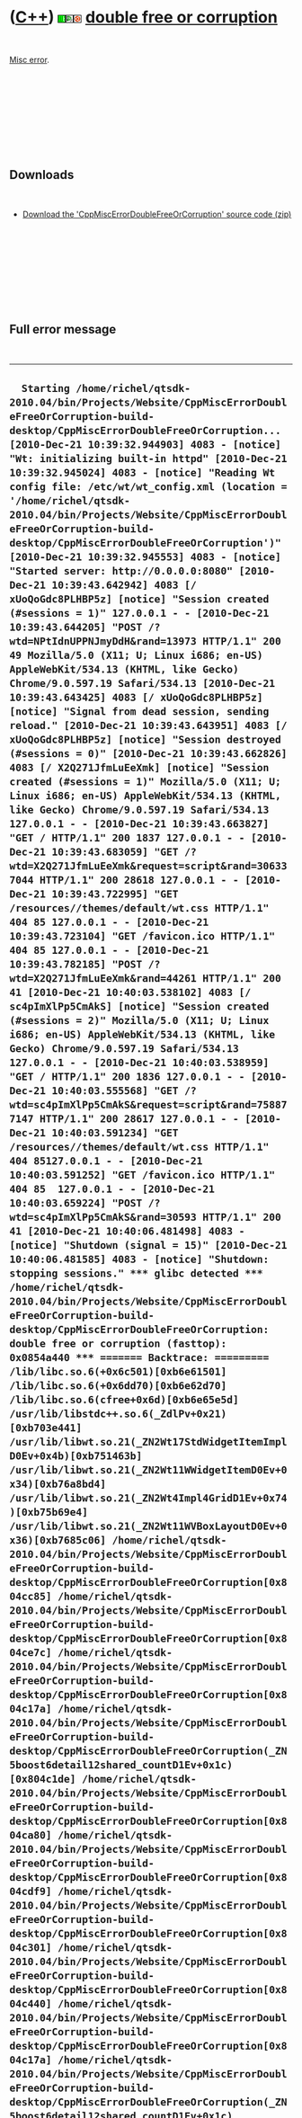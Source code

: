 



 

 

 

 

 

([C++](Cpp.htm)) ![Wt](PicWt.png)![Qt Creator](PicQtCreator.png)![Ubuntu](PicUbuntu.png) [double free or corruption](CppMiscErrorDoubleFreeOrCorruption.htm)
============================================================================================================================================================

 

[Misc error](CppMiscError.htm).

 

 

 

 

 

Downloads
---------

 

-   [Download the 'CppMiscErrorDoubleFreeOrCorruption' source
    code (zip)](CppMiscErrorDoubleFreeOrCorruption.zip)

 

 

 

 

 

Full error message
------------------

 

  ----------------------------------------------------------------------------------------------------------------------------------------------------------------------------------------------------------------------------------------------------------------------------------------------------------------------------------------------------------------------------------------------------------------------------------------------------------------------------------------------------------------------------------------------------------------------------------------------------------------------------------------------------------------------------------------------------------------------------------------------------------------------------------------------------------------------------------------------------------------------------------------------------------------------------------------------------------------------------------------------------------------------------------------------------------------------------------------------------------------------------------------------------------------------------------------------------------------------------------------------------------------------------------------------------------------------------------------------------------------------------------------------------------------------------------------------------------------------------------------------------------------------------------------------------------------------------------------------------------------------------------------------------------------------------------------------------------------------------------------------------------------------------------------------------------------------------------------------------------------------------------------------------------------------------------------------------------------------------------------------------------------------------------------------------------------------------------------------------------------------------------------------------------------------------------------------------------------------------------------------------------------------------------------------------------------------------------------------------------------------------------------------------------------------------------------------------------------------------------------------------------------------------------------------------------------------------------------------------------------------------------------------------------------------------------------------------------------------------------------------------------------------------------------------------------------------------------------------------------------------------------------------------------------------------------------------------------------------------------------------------------------------------------------------------------------------------------------------------------------------------------------------------------------------------------------------------------------------------------------------------------------------------------------------------------------------------------------------------------------------------------------------------------------------------------------------------------------------------------------------------------------------------------------------------------------------------------------------------------------------------------------------------------------------------------------------------------------------------------------------------------------------------------------------------------------------------------------------------------------------------------------------------------------------------------------------------------------------------------------------------------------------------------------------------------------------------------------------------------------------------------------------------------------------------------------------------------------------------------------------------------------------------------------------------------------------------------------------------------------------------------------------------------------------------------------------------------------------------------------------------------------------------------------------------------------------------------------------------------------------------------------------------------------------------------------------------------------------------------------------------------------------------------------------------------------------------------------------------------------------------------------------------------------------------------------------------------------------------------------------------------------------------------------------------------------------------------------------------------------------------------------------------------------------------------------------------------------------------------------------------------------------------------------------------------------------------------------------------------------------------------------------------------------------------------------------------------------------------------------------------------------------------------------------------------------------------------------------------------------------------------------------------------------------------------------------------------------------------------------------------------------------------------------------------------------------------------------------------------------------------------------------------------------------------------------------------------------------------------------------------------------------------------------------------------------------------------------------------------------------------------------------------------------------------------------------------------------------------------------------------------------------------------------------------------------------------------------------------------------------------------------------------------------------------------------------------------------------------------------------------------------------------------------------------------------------------------------------------------------------------------------------------------------------------------------------------------------------------------------------------------------------------------------------------------------------------------------------------------------------------------------------------------------------------------------------------------------------------------------------------------------------------------------------------------------------------------------------------------------------------------------------------------------------------------------------------------------------------------------------------------------------------------------------------------------------------------------------------------------------------------------------------------------------------------------------------------------------------------------------------------------------------------------------------------------------------------------------------------------------------------------------------------------------------------------------------------------------------------------------------------------------------------------------------------------------------------------------------------------------------------------------------------------------------------------------------------------------------------------------------------------------------------------------------------------------------------------------------------------------------------------------------------------------------------------------------------------------------------------------------------------------------------------------------------------------------------------------------------------------------------------------------------------------------------------------------------------------------------------------------------------------------------------------------------------------------------------------------------------------------------------------------------------------------------------------------------------------------------------------------------------------------------------------------------------------------------------------------------------------------------------------------------------------------------------------------------------------------------------------------------------------------------------------------------------------------------------------------------------------------------------------------------------------------------------------------------------------------------------------------------------------------------------------------------------------------------------------------------------------------------------------------------------------------------------------------------------------------------------------------------------------------------------------------------------------------------------------------------------------------------------------------------------------------------------------------------------------------------------------------------------------------------------------------------------------------------------------------------------------------------------------------------------------------------------------------------------------------------------------------------------------------------------------------------------------------------------------------------------------------------------------------------------------------------------------------------------------------------------------------------------------------------------------------------------------------------------------------------------------------------------------------------------------------------------------------------------------------------------------------------------------------------------------------------------------------------------------------------------------------------------------------------------------------------------------------------------------------------------------------------------------------------------------------------------------------------------------------------------------------------------------------------------------------------------------------------------------------------------------------------------------------------------------------------------------------------------------------------------------------------------------------------------------------------------------------------------------------------------------------------------------------------------------------------------------------------------------------------------------------------------------------------------------------------------------------------------------------------------------------------------------------------------------------------------------------------------------------------------------------------------------------------------------------------------------------------------------------------------------------------------------------------------------------------------------------------------------------------------------------------------------------------------------------------------------------------------------------------------------------------------------------------------------------------------------------------------------------------------------------------------------------------------------------------------------------------------------------------------------------------------------------------------------------------------------------------------------------------------------------------------------------------------------------------------------------------------------------------------------------------------------------------------------------------------------------------------------------------------------------------------------------------------------------------------------------------------------------------------------------------------------------------------------------------------------------------------------------------------------------------------------------------------------------------------------------------------------------------------------------------------------------------------------------------------------------------------------------------------------------------------------------------------------------------------------------------------------------------------------------------------------------------------------------------------------------------------------------------------------------------------------------------------------------------------------------------------------------------------------------------------------------------------------------------------------------------------------------------------------------------------------------------------------------------------------------------------------------------------------------------------------------------------------------------------------------------------------------------------------------------------------------------------------------------------------------------------------------------------------------------------------------------------------------------------------------------------------------------------------------------------------------------------------------------------------------------------------------------------------------------------------------------------------------------------------------------------------------------------------------------------------------------------------------------------------------------------------------------------------------------------------------------------------------------------------------------------------------------------------------------------------------------------------------------------------------------------------------------------------------------------------------------------------------------------------------------------------------------------------------------------------------------------------------------------------------------------------------------------------------------------------------------------------------------------------------------------------------------------------------------------------------------------------------------------------------------------------------------------------------------------------------------------------------------------------------------
  `  Starting /home/richel/qtsdk-2010.04/bin/Projects/Website/CppMiscErrorDoubleFreeOrCorruption-build-desktop/CppMiscErrorDoubleFreeOrCorruption... [2010-Dec-21 10:39:32.944903] 4083 - [notice] "Wt: initializing built-in httpd" [2010-Dec-21 10:39:32.945024] 4083 - [notice] "Reading Wt config file: /etc/wt/wt_config.xml (location = '/home/richel/qtsdk-2010.04/bin/Projects/Website/CppMiscErrorDoubleFreeOrCorruption-build-desktop/CppMiscErrorDoubleFreeOrCorruption')" [2010-Dec-21 10:39:32.945553] 4083 - [notice] "Started server: http://0.0.0.0:8080" [2010-Dec-21 10:39:43.642942] 4083 [/ xUoQoGdc8PLHBP5z] [notice] "Session created (#sessions = 1)" 127.0.0.1 - - [2010-Dec-21 10:39:43.644205] "POST /?wtd=NPtIdnUPPNJmyDdH&rand=13973 HTTP/1.1" 200 49 Mozilla/5.0 (X11; U; Linux i686; en-US) AppleWebKit/534.13 (KHTML, like Gecko) Chrome/9.0.597.19 Safari/534.13 [2010-Dec-21 10:39:43.643425] 4083 [/ xUoQoGdc8PLHBP5z] [notice] "Signal from dead session, sending reload." [2010-Dec-21 10:39:43.643951] 4083 [/ xUoQoGdc8PLHBP5z] [notice] "Session destroyed (#sessions = 0)" [2010-Dec-21 10:39:43.662826] 4083 [/ X2Q271JfmLuEeXmk] [notice] "Session created (#sessions = 1)" Mozilla/5.0 (X11; U; Linux i686; en-US) AppleWebKit/534.13 (KHTML, like Gecko) Chrome/9.0.597.19 Safari/534.13 127.0.0.1 - - [2010-Dec-21 10:39:43.663827] "GET / HTTP/1.1" 200 1837 127.0.0.1 - - [2010-Dec-21 10:39:43.683059] "GET /?wtd=X2Q271JfmLuEeXmk&request=script&rand=306337044 HTTP/1.1" 200 28618 127.0.0.1 - - [2010-Dec-21 10:39:43.722995] "GET /resources//themes/default/wt.css HTTP/1.1" 404 85 127.0.0.1 - - [2010-Dec-21 10:39:43.723104] "GET /favicon.ico HTTP/1.1" 404 85 127.0.0.1 - - [2010-Dec-21 10:39:43.782185] "POST /?wtd=X2Q271JfmLuEeXmk&rand=44261 HTTP/1.1" 200 41 [2010-Dec-21 10:40:03.538102] 4083 [/ sc4pImXlPp5CmAkS] [notice] "Session created (#sessions = 2)" Mozilla/5.0 (X11; U; Linux i686; en-US) AppleWebKit/534.13 (KHTML, like Gecko) Chrome/9.0.597.19 Safari/534.13 127.0.0.1 - - [2010-Dec-21 10:40:03.538959] "GET / HTTP/1.1" 200 1836 127.0.0.1 - - [2010-Dec-21 10:40:03.555568] "GET /?wtd=sc4pImXlPp5CmAkS&request=script&rand=758877147 HTTP/1.1" 200 28617 127.0.0.1 - - [2010-Dec-21 10:40:03.591234] "GET /resources//themes/default/wt.css HTTP/1.1" 404 85127.0.0.1 - - [2010-Dec-21 10:40:03.591252] "GET /favicon.ico HTTP/1.1" 404 85  127.0.0.1 - - [2010-Dec-21 10:40:03.659224] "POST /?wtd=sc4pImXlPp5CmAkS&rand=30593 HTTP/1.1" 200 41 [2010-Dec-21 10:40:06.481498] 4083 - [notice] "Shutdown (signal = 15)" [2010-Dec-21 10:40:06.481585] 4083 - [notice] "Shutdown: stopping sessions." *** glibc detected *** /home/richel/qtsdk-2010.04/bin/Projects/Website/CppMiscErrorDoubleFreeOrCorruption-build-desktop/CppMiscErrorDoubleFreeOrCorruption: double free or corruption (fasttop): 0x0854a440 *** ======= Backtrace: ========= /lib/libc.so.6(+0x6c501)[0xb6e61501] /lib/libc.so.6(+0x6dd70)[0xb6e62d70] /lib/libc.so.6(cfree+0x6d)[0xb6e65e5d] /usr/lib/libstdc++.so.6(_ZdlPv+0x21)[0xb703e441] /usr/lib/libwt.so.21(_ZN2Wt17StdWidgetItemImplD0Ev+0x4b)[0xb751463b] /usr/lib/libwt.so.21(_ZN2Wt11WWidgetItemD0Ev+0x34)[0xb76a8bd4] /usr/lib/libwt.so.21(_ZN2Wt4Impl4GridD1Ev+0x74)[0xb75b69e4] /usr/lib/libwt.so.21(_ZN2Wt11WVBoxLayoutD0Ev+0x36)[0xb7685c06] /home/richel/qtsdk-2010.04/bin/Projects/Website/CppMiscErrorDoubleFreeOrCorruption-build-desktop/CppMiscErrorDoubleFreeOrCorruption[0x804cc85] /home/richel/qtsdk-2010.04/bin/Projects/Website/CppMiscErrorDoubleFreeOrCorruption-build-desktop/CppMiscErrorDoubleFreeOrCorruption[0x804ce7c] /home/richel/qtsdk-2010.04/bin/Projects/Website/CppMiscErrorDoubleFreeOrCorruption-build-desktop/CppMiscErrorDoubleFreeOrCorruption[0x804c17a] /home/richel/qtsdk-2010.04/bin/Projects/Website/CppMiscErrorDoubleFreeOrCorruption-build-desktop/CppMiscErrorDoubleFreeOrCorruption(_ZN5boost6detail12shared_countD1Ev+0x1c)[0x804c1de] /home/richel/qtsdk-2010.04/bin/Projects/Website/CppMiscErrorDoubleFreeOrCorruption-build-desktop/CppMiscErrorDoubleFreeOrCorruption[0x804ca80] /home/richel/qtsdk-2010.04/bin/Projects/Website/CppMiscErrorDoubleFreeOrCorruption-build-desktop/CppMiscErrorDoubleFreeOrCorruption[0x804cdf9] /home/richel/qtsdk-2010.04/bin/Projects/Website/CppMiscErrorDoubleFreeOrCorruption-build-desktop/CppMiscErrorDoubleFreeOrCorruption[0x804c301] /home/richel/qtsdk-2010.04/bin/Projects/Website/CppMiscErrorDoubleFreeOrCorruption-build-desktop/CppMiscErrorDoubleFreeOrCorruption[0x804c440] /home/richel/qtsdk-2010.04/bin/Projects/Website/CppMiscErrorDoubleFreeOrCorruption-build-desktop/CppMiscErrorDoubleFreeOrCorruption[0x804c17a] /home/richel/qtsdk-2010.04/bin/Projects/Website/CppMiscErrorDoubleFreeOrCorruption-build-desktop/CppMiscErrorDoubleFreeOrCorruption(_ZN5boost6detail12shared_countD1Ev+0x1c)[0x804c1de] /home/richel/qtsdk-2010.04/bin/Projects/Website/CppMiscErrorDoubleFreeOrCorruption-build-desktop/CppMiscErrorDoubleFreeOrCorruption[0x804c206] /home/richel/qtsdk-2010.04/bin/Projects/Website/CppMiscErrorDoubleFreeOrCorruption-build-desktop/CppMiscErrorDoubleFreeOrCorruption[0x804c3e9] /usr/lib/libwt.so.21(_ZN2Wt10WebSessionD1Ev+0x3e)[0xb76ec3fe] /usr/lib/libwt.so.21(_ZN2Wt10WebSession4killEv+0x70)[0xb76ec870] /usr/lib/libwt.so.21(_ZN2Wt10WebSession7HandlerD1Ev+0x136)[0xb76eca16] /usr/lib/libwt.so.21(_ZN2Wt13WebController13forceShutdownEv+0x114)[0xb7701dc4] /usr/lib/libwthttp.so.8(_ZN2Wt7WServer4stopEv+0x39)[0xb740afb9] /usr/lib/libwthttp.so.8(_ZN2Wt4WRunEiPPcPFPNS_12WApplicationERKNS_12WEnvironmentEE+0x306)[0xb740c2c6] /home/richel/qtsdk-2010.04/bin/Projects/Website/CppMiscErrorDoubleFreeOrCorruption-build-desktop/CppMiscErrorDoubleFreeOrCorruption[0x804b573] /lib/libc.so.6(__libc_start_main+0xe7)[0xb6e0bce7] /home/richel/qtsdk-2010.04/bin/Projects/Website/CppMiscErrorDoubleFreeOrCorruption-build-desktop/CppMiscErrorDoubleFreeOrCorruption[0x804b471] ======= Memory map: ======== 08048000-0804f000 r-xp 00000000 08:01 12585654   /home/richel/qtsdk-2010.04/bin/Projects/Website/CppMiscErrorDoubleFreeOrCorruption-build-desktop/CppMiscErrorDoubleFreeOrCorruption 0804f000-08050000 r--p 00006000 08:01 12585654   /home/richel/qtsdk-2010.04/bin/Projects/Website/CppMiscErrorDoubleFreeOrCorruption-build-desktop/CppMiscErrorDoubleFreeOrCorruption 08050000-08051000 rw-p 00007000 08:01 12585654   /home/richel/qtsdk-2010.04/bin/Projects/Website/CppMiscErrorDoubleFreeOrCorruption-build-desktop/CppMiscErrorDoubleFreeOrCorruption 0852d000-08574000 rw-p 00000000 00:00 0          [heap] b05f9000-b05fa000 ---p 00000000 00:00 0  b05fa000-b0dfa000 rw-p 00000000 00:00 0  b0dfa000-b0dfb000 ---p 00000000 00:00 0  b0dfb000-b15fb000 rw-p 00000000 00:00 0  b15fb000-b15fc000 ---p 00000000 00:00 0  b15fc000-b1dfc000 rw-p 00000000 00:00 0  b1dfc000-b1dfd000 ---p 00000000 00:00 0  b1dfd000-b25fd000 rw-p 00000000 00:00 0  b25fd000-b25fe000 ---p 00000000 00:00 0  b25fe000-b2dfe000 rw-p 00000000 00:00 0  b2dfe000-b2dff000 ---p 00000000 00:00 0  b2dff000-b35ff000 rw-p 00000000 00:00 0  b35ff000-b3600000 ---p 00000000 00:00 0  b3600000-b3e00000 rw-p 00000000 00:00 0  b3e00000-b3e8a000 rw-p 00000000 00:00 0  b3e8a000-b3f00000 ---p 00000000 00:00 0  b3f47000-b3f48000 ---p 00000000 00:00 0  b3f48000-b4748000 rw-p 00000000 00:00 0  b4748000-b4749000 ---p 00000000 00:00 0  b4749000-b4f49000 rw-p 00000000 00:00 0  b4f49000-b4f4a000 ---p 00000000 00:00 0  b4f4a000-b574e000 rw-p 00000000 00:00 0  b574e000-b5781000 r-xp 00000000 08:01 9351       /lib/libpcre.so.3.12.1 b5781000-b5782000 r--p 00032000 08:01 9351       /lib/libpcre.so.3.12.1 b5782000-b5783000 rw-p 00033000 08:01 9351       /lib/libpcre.so.3.12.1 b5783000-b58ba000 r-xp 00000000 08:01 3933189    /usr/lib/libicuuc.so.42.1 b58ba000-b58bb000 ---p 00137000 08:01 3933189    /usr/lib/libicuuc.so.42.1 b58bb000-b58c3000 r--p 00137000 08:01 3933189    /usr/lib/libicuuc.so.42.1 b58c3000-b58c5000 rw-p 0013f000 08:01 3933189    /usr/lib/libicuuc.so.42.1 b58c5000-b58c7000 rw-p 00000000 00:00 0  b58c7000-b5a78000 r-xp 00000000 08:01 3932897    /usr/lib/libicui18n.so.42.1 b5a78000-b5a79000 ---p 001b1000 08:01 3932897    /usr/lib/libicui18n.so.42.1 b5a79000-b5a7e000 r--p 001b1000 08:01 3932897    /usr/lib/libicui18n.so.42.1 b5a7e000-b5a80000 rw-p 001b6000 08:01 3932897    /usr/lib/libicui18n.so.42.1 b5a80000-b5a81000 rw-p 00000000 00:00 0  b5a81000-b69c6000 r--p 00000000 08:01 3932329    /usr/lib/libicudata.so.42.1 b69c6000-b69c7000 r--p 00f44000 08:01 3932329    /usr/lib/libicudata.so.42.1 b69c7000-b6a94000 r-xp 00000000 08:01 6311       /lib/libglib-2.0.so.0.2600.0 b6a94000-b6a95000 r--p 000cc000 08:01 6311       /lib/libglib-2.0.so.0.2600.0 b6a95000-b6a96000 rw-p 000cd000 08:01 6311       /lib/libglib-2.0.so.0.2600.0 b6a96000-b6a9d000 r-xp 00000000 08:01 6820       /lib/librt-2.12.1.so b6a9d000-b6a9e000 r--p 00006000 08:01 6820       /lib/librt-2.12.1.so b6a9e000-b6a9f000 rw-p 00007000 08:01 6820       /lib/librt-2.12.1.so b6a9f000-b6aa2000 r-xp 00000000 08:01 3935976    /usr/lib/libgthread-2.0.so.0.2600.0 b6aa2000-b6aa3000 r--p 00003000 08:01 3935976    /usr/lib/libgthread-2.0.so.0.2600.0 b6aa3000-b6aa4000 rw-p 00004000 08:01 3935976    /usr/lib/libgthread-2.0.so.0.2600.0 b6aa4000-b6aa6000 r-xp 00000000 08:01 6520       /lib/libdl-2.12.1.so b6aa6000-b6aa7000 r--p 00001000 08:01 6520       /lib/libdl-2.12.1.so b6aa7000-b6aa8000 rw-p 00002000 08:01 6520       /lib/libdl-2.12.1.so b6aa8000-b6aa9000 rw-p 00000000 00:00 0  b6aa9000-b6abb000 r-xp 00000000 08:01 3935387    /usr/lib/libboost_filesystem.so.1.42.0 b6abb000-b6abc000 r--p 00011000 08:01 3935387    /usr/lib/libboost_filesystem.so.1.42.0 b6abc000-b6abd000 rw-p 00012000 08:01 3935387    /usr/lib/libboost_filesystem.so.1.42.0 b6abd000-b6bf2000 r-xp 00000000 08:01 16564      /lib/libcrypto.so.0.9.8 b6bf2000-b6bfa000 r--p 00134000 08:01 16564      /lib/libcrypto.so.0.9.8 b6bfa000-b6c09000 rw-p 0013c000 08:01 16564      /lib/libcrypto.so.0.9.8 b6c09000-b6c0c000 rw-p 00000000 00:00 0  b6c0c000-b6c50000 r-xp 00000000 08:01 16565      /lib/libssl.so.0.9.8 b6c50000-b6c51000 ---p 00044000 08:01 16565      /lib/libssl.so.0.9.8 b6c51000-b6c52000 r--p 00044000 08:01 16565      /lib/libssl.so.0.9.8 b6c52000-b6c55000 rw-p 00045000 08:01 16565      /lib/libssl.so.0.9.8 b6c55000-b6c68000 r-xp 00000000 08:01 6282       /lib/libz.so.1.2.3.4 b6c68000-b6c69000 r--p 00012000 08:01 6282       /lib/libz.so.1.2.3.4 b6c69000-b6c6a000 rw-p 00013000 08:01 6282       /lib/libz.so.1.2.3.4 b6c6a000-b6c79000 r-xp 00000000 08:01 3934090    /usr/lib/libboost_date_time.so.1.42.0 b6c79000-b6c7a000 ---p 0000f000 08:01 3934090    /usr/lib/libboost_date_time.so.1.42.0 b6c7a000-b6c7b000 r--p 0000f000 08:01 3934090    /usr/lib/libboost_date_time.so.1.42.0 b6c7b000-b6c7c000 rw-p 00010000 08:01 3934090    /usr/lib/libboost_date_time.so.1.42.0 b6c7c000-b6c7d000 rw-p 00000000 00:00 0  b6c7d000-b6cce000 r-xp 00000000 08:01 3933569    /usr/lib/libboost_program_options.so.1.42.0 b6cce000-b6cd0000 r--p 00050000 08:01 3933569    /usr/lib/libboost_program_options.so.1.42.0 b6cd0000-b6cd1000 rw-p 00052000 08:01 3933569    /usr/lib/libboost_program_options.so.1.42.0 b6cd1000-b6cd4000 r-xp 00000000 08:01 3935386    /usr/lib/libboost_system.so.1.42.0 b6cd4000-b6cd5000 r--p 00002000 08:01 3935386    /usr/lib/libboost_system.so.1.42.0 b6cd5000-b6cd6000 rw-p 00003000 08:01 3935386    /usr/lib/libboost_system.so.1.42.0 b6cd6000-b6ce8000 r-xp 00000000 08:01 3941122    /usr/lib/libboost_signals.so.1.42.0 b6ce8000-b6ce9000 r--p 00011000 08:01 3941122    /usr/lib/libboost_signals.so.1.42.0 b6ce9000-b6cea000 rw-p 00012000 08:01 3941122    /usr/lib/libboost_signals.so.1.42.0 b6cea000-b6ddb000 r-xp 00000000 08:01 3941838    /usr/lib/libboost_regex.so.1.42.0 b6ddb000-b6dde000 r--p 000f0000 08:01 3941838    /usr/lib/libboost_regex.so.1.42.0 b6dde000-b6ddf000 rw-p 000f3000 08:01 3941838    /usr/lib/libboost_regex.so.1.42.0 b6ddf000-b6de0000 rw-p 00000000 00:00 0  b6de0000-b6df2000 r-xp 00000000 08:01 3934223    /usr/lib/libboost_thread.so.1.42.0 b6df2000-b6df3000 r--p 00011000 08:01 3934223    /usr/lib/libboost_thread.so.1.42.0 b6df3000-b6df4000 rw-p 00012000 08:01 3934223    /usr/lib/libboost_thread.so.1.42.0 b6df4000-b6df5000 rw-p 00000000 00:00 0  b6df5000-b6f4c000 r-xp 00000000 08:01 7707       /lib/libc-2.12.1.so b6f4c000-b6f4e000 r--p 00157000 08:01 7707       /lib/libc-2.12.1.so b6f4e000-b6f4f000 rw-p 00159000 08:01 7707       /lib/libc-2.12.1.so b6f4f000-b6f52000 rw-p 00000000 00:00 0  b6f52000-b6f6c000 r-xp 00000000 08:01 6305       /lib/libgcc_s.so.1 b6f6c000-b6f6d000 r--p 00019000 08:01 6305       /lib/libgcc_s.so.1 b6f6d000-b6f6e000 rw-p 0001a000 08:01 6305       /lib/libgcc_s.so.1 b6f6e000-b6f92000 r-xp 00000000 08:01 7081       /lib/libm-2.12.1.so b6f92000-b6f93000 r--p 00023000 08:01 7081       /lib/libm-2.12.1.so b6f93000-b6f94000 rw-p 00024000 08:01 7081       /lib/libm-2.12.1.so b6f94000-b7073000 r-xp 00000000 08:01 3932596    /usr/lib/libstdc++.so.6.0.14 b7073000-b7077000 r--p 000de000 08:01 3932596    /usr/lib/libstdc++.so.6.0.14 b7077000-b7078000 rw-p 000e2000 08:01 3932596    /usr/lib/libstdc++.so.6.0.14 b7078000-b707f000 rw-p 00000000 00:00 0  b707f000-b7094000 r-xp 00000000 08:01 7708       /lib/libpthread-2.12.1.so b7094000-b7095000 ---p 00015000 08:01 7708       /lib/libpthread-2.12.1.so b7095000-b7096000 r--p 00015000 08:01 7708       /lib/libpthread-2.12.1.so b7096000-b7097000 rw-p 00016000 08:01 7708       /lib/libpthread-2.12.1.so b7097000-b7099000 rw-p 00000000 00:00 0  b7099000-b735e000 r-xp 00000000 08:01 525784     /home/richel/qtsdk-2010.04/lib/libQtCore.so.4.7.0 b735e000-b7367000 rw-p 002c5000 08:01 525784     /home/richel/qtsdk-2010.04/lib/libQtCore.so.4.7.0 b7367000-b7368000 rw-p 00000000 00:00 0  b7368000-b742d000 r-xp 00000000 08:01 3933251    /usr/lib/libwthttp.so.3.1.2 b742d000-b7430000 r--p 000c4000 08:01 3933251    /usr/lib/libwthttp.so.3.1.2 b7430000-b7431000 rw-p 000c7000 08:01 3933251    /usr/lib/libwthttp.so.3.1.2 b7431000-b7432000 rw-p 00000000 00:00 0  b7432000-b77dc000 r-xp 00000000 08:01 3932236    /usr/lib/libwt.so.3.1.2 b77dc000-b77ea000 r--p 003a9000 08:01 3932236    /usr/lib/libwt.so.3.1.2 b77ea000-b77ee000 rw-p 003b7000 08:01 3932236    /usr/lib/libwt.so.3.1.2 b77ee000-b77f2000 rw-p 00000000 00:00 0  b7812000-b7815000 rw-p 00000000 00:00 0  b7815000-b7816000 r-xp 00000000 00:00 0          [vdso] b7816000-b7832000 r-xp 00000000 08:01 6407       /lib/ld-2.12.1.so b7832000-b7833000 r--p 0001b000 08:01 6407       /lib/ld-2.12.1.so b7833000-b7834000 rw-p 0001c000 08:01 6407       /lib/ld-2.12.1.so bf869000-bf88a000 rw-p 00000000 00:00 0          [stack] The program has unexpectedly finished. /home/richel/qtsdk-2010.04/bin/Projects/Website/CppMiscErrorDoubleFreeOrCorruption-build-desktop/CppMiscErrorDoubleFreeOrCorruption exited with code 0`
  ----------------------------------------------------------------------------------------------------------------------------------------------------------------------------------------------------------------------------------------------------------------------------------------------------------------------------------------------------------------------------------------------------------------------------------------------------------------------------------------------------------------------------------------------------------------------------------------------------------------------------------------------------------------------------------------------------------------------------------------------------------------------------------------------------------------------------------------------------------------------------------------------------------------------------------------------------------------------------------------------------------------------------------------------------------------------------------------------------------------------------------------------------------------------------------------------------------------------------------------------------------------------------------------------------------------------------------------------------------------------------------------------------------------------------------------------------------------------------------------------------------------------------------------------------------------------------------------------------------------------------------------------------------------------------------------------------------------------------------------------------------------------------------------------------------------------------------------------------------------------------------------------------------------------------------------------------------------------------------------------------------------------------------------------------------------------------------------------------------------------------------------------------------------------------------------------------------------------------------------------------------------------------------------------------------------------------------------------------------------------------------------------------------------------------------------------------------------------------------------------------------------------------------------------------------------------------------------------------------------------------------------------------------------------------------------------------------------------------------------------------------------------------------------------------------------------------------------------------------------------------------------------------------------------------------------------------------------------------------------------------------------------------------------------------------------------------------------------------------------------------------------------------------------------------------------------------------------------------------------------------------------------------------------------------------------------------------------------------------------------------------------------------------------------------------------------------------------------------------------------------------------------------------------------------------------------------------------------------------------------------------------------------------------------------------------------------------------------------------------------------------------------------------------------------------------------------------------------------------------------------------------------------------------------------------------------------------------------------------------------------------------------------------------------------------------------------------------------------------------------------------------------------------------------------------------------------------------------------------------------------------------------------------------------------------------------------------------------------------------------------------------------------------------------------------------------------------------------------------------------------------------------------------------------------------------------------------------------------------------------------------------------------------------------------------------------------------------------------------------------------------------------------------------------------------------------------------------------------------------------------------------------------------------------------------------------------------------------------------------------------------------------------------------------------------------------------------------------------------------------------------------------------------------------------------------------------------------------------------------------------------------------------------------------------------------------------------------------------------------------------------------------------------------------------------------------------------------------------------------------------------------------------------------------------------------------------------------------------------------------------------------------------------------------------------------------------------------------------------------------------------------------------------------------------------------------------------------------------------------------------------------------------------------------------------------------------------------------------------------------------------------------------------------------------------------------------------------------------------------------------------------------------------------------------------------------------------------------------------------------------------------------------------------------------------------------------------------------------------------------------------------------------------------------------------------------------------------------------------------------------------------------------------------------------------------------------------------------------------------------------------------------------------------------------------------------------------------------------------------------------------------------------------------------------------------------------------------------------------------------------------------------------------------------------------------------------------------------------------------------------------------------------------------------------------------------------------------------------------------------------------------------------------------------------------------------------------------------------------------------------------------------------------------------------------------------------------------------------------------------------------------------------------------------------------------------------------------------------------------------------------------------------------------------------------------------------------------------------------------------------------------------------------------------------------------------------------------------------------------------------------------------------------------------------------------------------------------------------------------------------------------------------------------------------------------------------------------------------------------------------------------------------------------------------------------------------------------------------------------------------------------------------------------------------------------------------------------------------------------------------------------------------------------------------------------------------------------------------------------------------------------------------------------------------------------------------------------------------------------------------------------------------------------------------------------------------------------------------------------------------------------------------------------------------------------------------------------------------------------------------------------------------------------------------------------------------------------------------------------------------------------------------------------------------------------------------------------------------------------------------------------------------------------------------------------------------------------------------------------------------------------------------------------------------------------------------------------------------------------------------------------------------------------------------------------------------------------------------------------------------------------------------------------------------------------------------------------------------------------------------------------------------------------------------------------------------------------------------------------------------------------------------------------------------------------------------------------------------------------------------------------------------------------------------------------------------------------------------------------------------------------------------------------------------------------------------------------------------------------------------------------------------------------------------------------------------------------------------------------------------------------------------------------------------------------------------------------------------------------------------------------------------------------------------------------------------------------------------------------------------------------------------------------------------------------------------------------------------------------------------------------------------------------------------------------------------------------------------------------------------------------------------------------------------------------------------------------------------------------------------------------------------------------------------------------------------------------------------------------------------------------------------------------------------------------------------------------------------------------------------------------------------------------------------------------------------------------------------------------------------------------------------------------------------------------------------------------------------------------------------------------------------------------------------------------------------------------------------------------------------------------------------------------------------------------------------------------------------------------------------------------------------------------------------------------------------------------------------------------------------------------------------------------------------------------------------------------------------------------------------------------------------------------------------------------------------------------------------------------------------------------------------------------------------------------------------------------------------------------------------------------------------------------------------------------------------------------------------------------------------------------------------------------------------------------------------------------------------------------------------------------------------------------------------------------------------------------------------------------------------------------------------------------------------------------------------------------------------------------------------------------------------------------------------------------------------------------------------------------------------------------------------------------------------------------------------------------------------------------------------------------------------------------------------------------------------------------------------------------------------------------------------------------------------------------------------------------------------------------------------------------------------------------------------------------------------------------------------------------------------------------------------------------------------------------------------------------------------------------------------------------------------------------------------------------------------------------------------------------------------------------------------------------------------------------------------------------------------------------------------------------------------------------------------------------------------------------------------------------------------------------------------------------------------------------------------------------------------------------------------------------------------------------------------------------------------------------------------------------------------------------------------------------------------------------------------------------------------------------------------------------------------------------------------------------------------------------------------------------------------------------------------------------------------------------------------------------------------------------------------------------------------------------------------------------------------------------------------------------------------------------------------------------------------------------------------------------------------------------------------------------------------------------------------------------------------------------------------------------------------------------------------------------------------------------------------------------------------------------------------------------------------------------------------------------------------------------------------------------------------------------------------------------------------------------------------------------------------------------------------------------------------------------------------------------------------------------------------------------------------------------------------------------------------------------------------------------------------------------------------------------------------------------------------------------------------------

 

 

 

 

 

[Operating system(s) or programming environment(s)](CppOs.htm)
--------------------------------------------------------------

 

-   ![Ubuntu](PicUbuntu.png) [Ubuntu](CppUbuntu.htm) 10.10 (maverick)

[IDE(s)](CppIde.htm):

-   ![Qt Creator](PicQtCreator.png) [Qt Creator](CppQtCreator.htm) 2.0.0

[Project type](CppQtProjectType.htm):

-   ![console](PicConsole.png) Console application

[Compiler(s)](CppCompiler.htm):

-   [G++](CppGpp.htm) 4.4.5

[Libraries](CppLibrary.htm) used:

-   ![Boost](PicBoost.png) [Boost](CppBoost.htm): version 1.42
-   ![STL](PicStl.png) [STL](CppStl.htm): GNU ISO C++ Library, version
    4.4.5
-   ![Wt](PicWt.png) [Wt](CppWt.htm): version 3.1.2

 

 

 

 

 

[Qt project file](CppQtProjectFile.htm): CppMiscErrorDoubleFreeOrCorruption.pro
-------------------------------------------------------------------------------

 

  ----------------------------------------------------------------------------------------------------------------------------------------------------------------------------------------------------------------------------------------------------------------------------------------------------------------------------------------------------------------------------------------------------------------------------------------------------------------------------------
  ` #------------------------------------------------- # # Project created by QtCreator 2010-12-14T12:41:04 # #------------------------------------------------- QT       += core QT       -= gui LIBS += -lwt -lwthttp QMAKE_CXXFLAGS += -DNDEBUG TARGET = CppMiscErrorDoubleFreeOrCorruption CONFIG   += console CONFIG   -= app_bundle TEMPLATE = app SOURCES += main.cpp \     menuapplication.cpp \     menuwidget.cpp HEADERS += \     menuapplication.h \     menuwidget.h`
  ----------------------------------------------------------------------------------------------------------------------------------------------------------------------------------------------------------------------------------------------------------------------------------------------------------------------------------------------------------------------------------------------------------------------------------------------------------------------------------

 

 

 

 

 

main.cpp
--------

 

  -----------------------------------------------------------------------------------------------------------------------------------------------------------------------------------------------------------------------------------------------------------------------------------------------------------------------------------------------------------------------------------------------------------------------------------------------------------------------------------------------------------------------------------------------------------------------------------
  ` //--------------------------------------------------------------------------- #include <Wt/WApplication> #include "menuapplication.h" //--------------------------------------------------------------------------- Wt::WApplication *createApplication(   const Wt::WEnvironment& env) {   return new MenuApplication(env); } //--------------------------------------------------------------------------- int main(int argc, char **argv) {   return WRun(argc, argv, &createApplication); } //--------------------------------------------------------------------------- `
  -----------------------------------------------------------------------------------------------------------------------------------------------------------------------------------------------------------------------------------------------------------------------------------------------------------------------------------------------------------------------------------------------------------------------------------------------------------------------------------------------------------------------------------------------------------------------------------

 

 

 

 

 

menuapplication.cpp
-------------------

 

  -------------------------------------------------------------------------------------------------------------------------------------------------------------------------------------------------------------------------------------------------------------------------------------------------------------------------------------------------------------------------------------------------------------
  ` #include "menuapplication.h" #include "menuwidget.h" //--------------------------------------------------------------------------- MenuApplication::MenuApplication(const Wt::WEnvironment& env)   : Wt::WApplication(env),     m_menu(new MenuWidget) {   this->setTitle(__TIME__);   root()->addWidget(m_menu.get()); } //--------------------------------------------------------------------------- `
  -------------------------------------------------------------------------------------------------------------------------------------------------------------------------------------------------------------------------------------------------------------------------------------------------------------------------------------------------------------------------------------------------------------

 

 

 

 

 

menuapplication.h
-----------------

 

  ----------------------------------------------------------------------------------------------------------------------------------------------------------------------------------------------------------------------------------------------------------------------------------------------------------------------------------------------------------------------------------------------------------------------------------------------------------------------------------------------------------------------------------------------------------------------------------------------------------------------------------------------------
  ` #ifndef MENUAPPLICATION_H #define MENUAPPLICATION_H //--------------------------------------------------------------------------- #include <boost/shared_ptr.hpp> #include <Wt/WApplication> //--------------------------------------------------------------------------- struct MenuWidget; //--------------------------------------------------------------------------- struct MenuApplication : public Wt::WApplication {   MenuApplication(const Wt::WEnvironment& env);   private:   boost::shared_ptr<MenuWidget> m_menu; }; //--------------------------------------------------------------------------- #endif // MENUAPPLICATION_H `
  ----------------------------------------------------------------------------------------------------------------------------------------------------------------------------------------------------------------------------------------------------------------------------------------------------------------------------------------------------------------------------------------------------------------------------------------------------------------------------------------------------------------------------------------------------------------------------------------------------------------------------------------------------

 

 

 

 

 

menuwidget.cpp
--------------

 

  ----------------------------------------------------------------------------------------------------------------------------------------------------------------------------------------------------------------------------------------------------------------------------------------------------------------------------------------------------------------------------------------------------------------------------------------------------------------------------------------------------------------------------------------------------------------------------------------------------------------------------------------------------------------------
  ` //--------------------------------------------------------------------------- #include <ctime> #include <string> //--------------------------------------------------------------------------- #include <Wt/WPushButton> #include <Wt/WVBoxLayout> #include "menuwidget.h" //--------------------------------------------------------------------------- MenuWidget::MenuWidget()   : m_button(new Wt::WPushButton),     //m_layout is managed by     // - boost::shared_ptr     // - MenuWidget     m_layout(new Wt::WVBoxLayout(this)) {   m_layout->addWidget(m_button.get()); } //---------------------------------------------------------------------------`
  ----------------------------------------------------------------------------------------------------------------------------------------------------------------------------------------------------------------------------------------------------------------------------------------------------------------------------------------------------------------------------------------------------------------------------------------------------------------------------------------------------------------------------------------------------------------------------------------------------------------------------------------------------------------------

 

 

 

 

 

menuwidget.h
------------

 

  ---------------------------------------------------------------------------------------------------------------------------------------------------------------------------------------------------------------------------------------------------------------------------------------------------------------------------------------------------------------------------------------------------------------------------------------------------------------------------------------------------------------------------------------------------------------------------------------------------------------------------------------------------------------------------------------------------------
  ` #ifndef MENUWIDGET_H #define MENUWIDGET_H //--------------------------------------------------------------------------- #include <boost/shared_ptr.hpp> #include <Wt/WContainerWidget> //--------------------------------------------------------------------------- namespace Wt {   struct WPushButton;   struct WVBoxLayout; }; //--------------------------------------------------------------------------- struct MenuWidget : public Wt::WContainerWidget {   MenuWidget();    private:   boost::shared_ptr<Wt::WPushButton> m_button;   boost::shared_ptr<Wt::WVBoxLayout> m_layout; }; //--------------------------------------------------------------------------- #endif // MENUWIDGET_H`
  ---------------------------------------------------------------------------------------------------------------------------------------------------------------------------------------------------------------------------------------------------------------------------------------------------------------------------------------------------------------------------------------------------------------------------------------------------------------------------------------------------------------------------------------------------------------------------------------------------------------------------------------------------------------------------------------------------------

 

 

 

 

 

[Wt deployment](CppWtDeploy.htm)
--------------------------------

 

The application was [deployed locally](CppWtDeployLocal.htm) from [Qt
Creator](CppQtCreator.htm) with the run-time arguments:

 

  --------------------------------------------------------
  ` --docroot . --http-address 0.0.0.0 --http-port 8080`
  --------------------------------------------------------

 

The webpage was viewed with Google Chrome set to http://127.0.0.1:8080.

 

 

 

 

Cause
-----

 

m\_layout is managed by both a [boost::shared\_ptr](CppShared_ptr.htm)
and MenuWidget. At the closing of the application, both
[delete](CppDelete.htm) m\_layout.

 

 

 

 

 

Solution
--------

 

m\_layout must be managed by either MenuWidget or
[boost::shared\_ptr](CppShared_ptr.htm). Both solutions are okay.
Personally, I let MenuWidget take care of it, because it saves typing
and the [\#include](CppInclude.htm) of the [Boost](CppBoost.htm) [header
file](CppHeaderFile.htm).

 

 

 

 

 

m\_layout is managed by MenuWidget

 

  ------------------------------------------------------------------------------------------------------------------------------------------------------------------------------------------------------------------------------------------------------------------------------------------------------------------------------------------------------------------------------------------------------
  ` struct MenuWidget : public Wt::WContainerWidget {   MenuWidget();    private:   boost::shared_ptr<Wt::WPushButton> m_button;   //m_layout is managed by MenuWidget   Wt::WVBoxLayout * const m_layout; };  MenuWidget::MenuWidget()   : m_button(new Wt::WPushButton),     //m_layout is managed by MenuWidget     m_layout(new Wt::WVBoxLayout(this)) {   m_layout->addWidget(m_button.get()); }`
  ------------------------------------------------------------------------------------------------------------------------------------------------------------------------------------------------------------------------------------------------------------------------------------------------------------------------------------------------------------------------------------------------------

 

 

 

 

 

m\_layout is managed by [boost::shared\_ptr](CppShared_ptr.htm)

 

  -------------------------------------------------------------------------------------------------------------------------------------------------------------------------------------------------------------------------------------------------------------------------------------------------------------------------------------------------------------------------------------------------------------------------
  ` struct MenuWidget : public Wt::WContainerWidget {   MenuWidget();    private:   boost::shared_ptr<Wt::WPushButton> m_button;   //m_layout is managed by boost::shared_ptr   boost::shared_ptr<Wt::WVBoxLayout> m_layout; };  MenuWidget::MenuWidget()   : m_button(new Wt::WPushButton),     //m_layout is managed by boost::shared_ptr     m_layout(new Wt::WVBoxLayout) {   m_layout->addWidget(m_button.get()); }`
  -------------------------------------------------------------------------------------------------------------------------------------------------------------------------------------------------------------------------------------------------------------------------------------------------------------------------------------------------------------------------------------------------------------------------

 

 

 

 

 





 

[![Valid XHTML 1.0 Strict](valid-xhtml10.png){width="88"
height="31"}](http://validator.w3.org/check?uri=referer)
